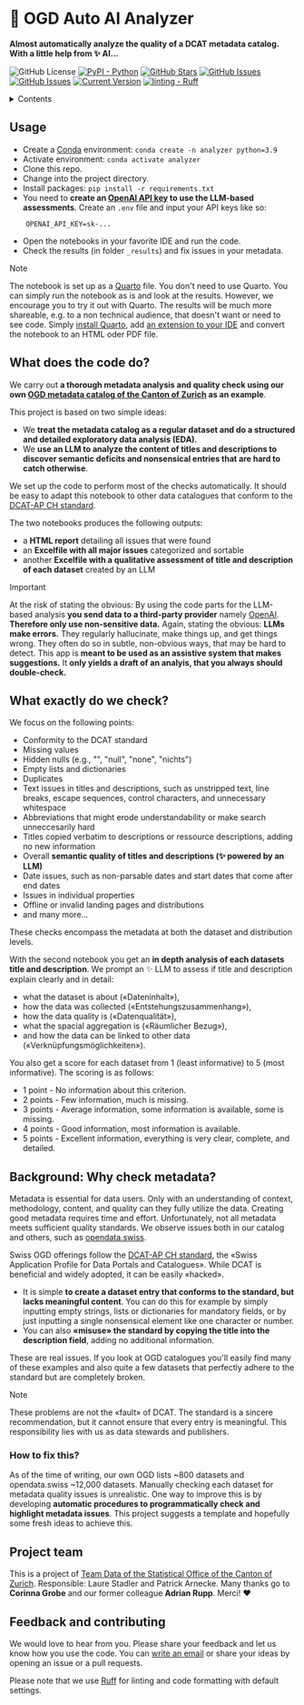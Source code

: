 # 🦄 OGD Auto AI Analyzer
**Almost automatically analyze the quality of a DCAT metadata catalog. With a little help from ✨ AI...**

![GitHub License](https://img.shields.io/github/license/machinelearningzh/ogd_ai-analyzer)
[![PyPI - Python](https://img.shields.io/badge/python-v3.9+-blue.svg)](https://github.com/machinelearningZH/ogd_ai-analyzer)
[![GitHub Stars](https://img.shields.io/github/stars/machinelearningZH/ogd_ai-analyzer.svg)](https://github.com/machinelearningZH/ogd_ai-analyzer/stargazers)
[![GitHub Issues](https://img.shields.io/github/issues/machinelearningZH/ogd_ai-analyzer.svg)](https://github.com/machinelearningZH/ogd_ai-analyzer/issues)
[![GitHub Issues](https://img.shields.io/github/issues-pr/machinelearningZH/ogd_ai-analyzer.svg)](https://img.shields.io/github/issues-pr/machinelearningZH/ogd_ai-analyzer) 
[![Current Version](https://img.shields.io/badge/version-0.1-green.svg)](https://github.com/machinelearningZH/ogd_ai-analyzer)
<a href="https://github.com/astral-sh/ruff"><img alt="linting - Ruff" class="off-glb" loading="lazy" src="https://img.shields.io/endpoint?url=https://raw.githubusercontent.com/astral-sh/ruff/main/assets/badge/v2.json"></a>

<details>
<summary>Contents</summary>

- [Usage](#usage)
- [What does the code do?](#what-does-the-code-do)
- [What exactly do we check?](#what-exactly-do-we-check)
- [Why check metadata?](#background-why-check-metadata)
    - [How to fix this?](#how-to-fix-this)
- [Project team](#project-team)
- [Feedback and contributing](#feedback-and-contributing)

</details>

## Usage
- Create a [Conda](https://conda.io/projects/conda/en/latest/index.html) environment: `conda create -n analyzer python=3.9`
- Activate environment: `conda activate analyzer`
- Clone this repo.
- Change into the project directory.
- Install packages: `pip install -r requirements.txt`
- You need to **create an [OpenAI API key](https://platform.openai.com) to use the LLM-based assessments**. Create an `.env` file and input your API keys like so:
```
    OPENAI_API_KEY=sk-...
```
- Open the notebooks in your favorite IDE and run the code.
- Check the results (in folder `_results`) and fix issues in your metadata.

> [!Note]
> The notebook is set up as a [Quarto](https://quarto.org/) file. You don't need to use Quarto. You can simply run the notebook as is and look at the results. However, we encourage you to try it out with Quarto. The results will be much more shareable, e.g. to a non technical audience, that doesn't want or need to see code. Simply [install Quarto](https://quarto.org/docs/get-started/), add [an extension to your IDE](https://quarto.org/docs/tools/vscode.html) and convert the notebook to an HTML oder PDF file.

## What does the code do?
We carry out **a thorough metadata analysis and quality check using our own [OGD metadata catalog of the Canton of Zurich](https://www.zh.ch/de/politik-staat/statistik-daten/datenkatalog.html#/) as an example**.

This project is based on two simple ideas:

- We **treat the metadata catalog as a regular dataset and do a structured and detailed exploratory data analysis (EDA).** 
- We **use an LLM to analyze the content of titles and descriptions to discover semantic deficits and nonsensical entries that are hard to catch otherwise**.

We set up the code to perform most of the checks automatically. It should be easy to adapt this notebook to other data catalogues that conform to the [DCAT-AP CH standard](https://www.dcat-ap.ch/).

The two notebooks produces the following outputs:

- a **HTML report** detailing all issues that were found
- an **Excelfile with all major issues** categorized and sortable
- another **Excelfile with a qualitative assessment of title and description of each dataset** created by an LLM

> [!Important]
> At the risk of stating the obvious: By using the code parts for the LLM-based analysis **you send data to a third-party provider** namely [OpenAI](https://platform.openai.com/docs/overview). **Therefore only use non-sensitive data.** Again, stating the obvious: **LLMs make errors.** They regularly hallucinate, make things up, and get things wrong. They often do so in subtle, non-obvious ways, that may be hard to detect. This app is **meant to be used as an assistive system that makes suggestions.** It **only yields a draft of an analyis, that you always should double-check.** 

## What exactly do we check?
We focus on the following points:

- Conformity to the DCAT standard
- Missing values
- Hidden nulls (e.g., "", "null", "none", "nichts")
- Empty lists and dictionaries
- Duplicates
- Text issues in titles and descriptions, such as unstripped text, line breaks, escape sequences, control characters, and unnecessary whitespace
- Abbreviations that might erode understandability or make search unneccesarily hard
- Titles copied verbatim to descriptions or ressource descriptions, adding no new information
- Overall **semantic quality of titles and descriptions (✨ powered by an LLM)**
- Date issues, such as non-parsable dates and start dates that come after end dates
- Issues in individual properties
- Offline or invalid landing pages and distributions
- and many more...

These checks encompass the metadata at both the dataset and distribution levels.

With the second notebook you get an **in depth analysis of each datasets title and description**. We prompt an ✨ LLM to assess if title and description explain clearly and in detail:

- what the dataset is about («Dateninhalt»), 
- how the data was collected («Entstehungszusammenhang»), 
- how the data quality is («Datenqualität»), 
- what the spacial aggregation is («Räumlicher Bezug»), 
- and how the data can be linked to other data («Verknüpfungsmöglichkeiten»). 

You also get a score for each dataset from 1 (least informative) to 5 (most informative). The scoring is as follows:

- 1 point - No information about this criterion.
- 2 points - Few information, much is missing.
- 3 points - Average information, some information is available, some is missing.
- 4 points - Good information, most information is available.
- 5 points - Excellent information, everything is very clear, complete, and detailed.

## Background: Why check metadata?
Metadata is essential for data users. Only with an understanding of context, methodology, content, and quality can they fully utilize the data. Creating good metadata requires time and effort. Unfortunately, not all metadata meets sufficient quality standards. We observe issues both in our catalog and others, such as [opendata.swiss](https://opendata.swiss/de).

Swiss OGD offerings follow the [DCAT-AP CH standard](https://www.dcat-ap.ch/), the «Swiss Application Profile for Data Portals and Catalogues». While DCAT is beneficial and widely adopted, it can be easily «hacked».

- It is simple **to create a dataset entry that conforms to the standard, but lacks meaningful content**. You can do this for example by simply inputting empty strings, lists or dictionaries for mandatory fields, or by just inputting a single nonsensical element like one character or number. 
- You can also **«misuse» the standard by copying the title into the description field**, adding no additional information. 

These are real issues. If you look at OGD catalogues you'll easily find many of these examples and also quite a few datasets that perfectly adhere to the standard but are completely broken.

> [!Note]
> These problems are not the «fault» of DCAT. The standard is a sincere recommendation, but it cannot ensure that every entry is meaningful. This responsibility lies with us as data stewards and publishers.

### How to fix this?
As of the time of writing, our own OGD lists ~800 datasets and opendata.swiss ~12,000 datasets. Manually checking each dataset for metadata quality issues is unrealistic. One way to improve this is by developing **automatic procedures to programmatically check and highlight metadata issues**. This project suggests a template and hopefully some fresh ideas to achieve this.

## Project team
This is a project of [Team Data of the Statistical Office of the Canton of Zurich](https://www.zh.ch/de/direktion-der-justiz-und-des-innern/statistisches-amt/data.html). Responsible: Laure Stadler and Patrick Arnecke. Many thanks go to **Corinna Grobe** and our former colleague **Adrian Rupp**. Merci! ❤️

## Feedback and contributing
We would love to hear from you. Please share your feedback and let us know how you use the code. You can [write an email](mailto:datashop@statistik.zh.ch) or share your ideas by opening an issue or a pull requests.

Please note that we use [Ruff](https://docs.astral.sh/ruff/) for linting and code formatting with default settings.
